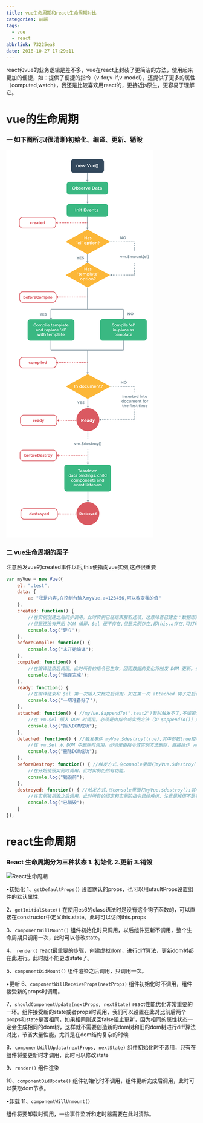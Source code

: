 ```yaml
---
title: vue生命周期和react生命周期对比
categories: 前端
tags:
  - vue
  - react
abbrlink: 73225ea8
date: 2018-10-27 17:29:11
---
```


react和vue的业务逻辑是差不多，vue在react上封装了更简洁的方法，使用起来更加的便捷，如：提供了便捷的指令（v-for,v-if,v-model），还提供了更多的属性（computed,watch），我还是比较喜欢用react的，更接近js原生，更容易于理解它。

# vue的生命周期
### 一 如下图所示(很清晰)初始化、编译、更新、销毁
 
![vue生命周期](vue生命周期和react生命周期对比/vue-life-cycle.png)

### 二 vue生命周期的栗子

 注意触发vue的created事件以后,this便指向vue实例,这点很重要
```js
var myVue = new Vue({
	el: ".test",
	data: {
		a: "我是内容,在控制台输入myVue.a=123456,可以改变我的值"
	},
	created: function() {
		//在实例创建之后同步调用。此时实例已经结束解析选项，这意味着已建立：数据绑定，计算属性，方法，watcher/事件回调。
		//但是还没有开始 DOM 编译，$el 还不存在,但是实例存在,即this.a存在,可打印出来 。
		console.log("建立");
	},
	beforeCompile: function() {
		console.log("未开始编译");
	},
	compiled: function() {
		//在编译结束后调用。此时所有的指令已生效，因而数据的变化将触发 DOM 更新。但是不担保 $el 已插入文档。
		console.log("编译完成");
	},
	ready: function() {
		//在编译结束和 $el 第一次插入文档之后调用，如在第一次 attached 钩子之后调用。注意必须是由 Vue 插入（如 vm.$appendTo() 等方法或指令更新）才触发 ready 钩子。
		console.log("一切准备好了");
	},
	attached: function() { //myVue.$appendTo(".test2")暂时触发不了,不知道怎么解决
		//在 vm.$el 插入 DOM 时调用。必须是由指令或实例方法（如 $appendTo()）插入，直接操作 vm.$el 不会 触发这个钩子。
		console.log("插入DOM成功");
	},
	detached: function() { //触发事件 myVue.$destroy(true),其中参数true控制是否删除DOM节点或者myVue.$remove()
		//在 vm.$el 从 DOM 中删除时调用。必须是由指令或实例方法删除，直接操作 vm.$el 不会 触发这个钩子。
		console.log("删除DOM成功");
	},
	beforeDestroy: function() { //触发方式,在console里面打myVue.$destroy();
		//在开始销毁实例时调用。此时实例仍然有功能。
		console.log("销毁前");
	},
	destroyed: function() { //触发方式,在console里面打myVue.$destroy();其中myVue.$destroy(true)是删除DOM节点,会触发detached函数,但是实例仍然存在
		//在实例被销毁之后调用。此时所有的绑定和实例的指令已经解绑，注意是解绑不是销毁,所有的子实例也已经被销毁。
		console.log("已销毁");
	}
});
```

#  react生命周期

### React 生命周期分为三种状态 1. 初始化 2.更新 3.销毁
![React生命周期](vue生命周期和react生命周期对比/react-life-cycle.png)


•初始化
1、`getDefaultProps()`
设置默认的props，也可以用ufaultProps设置组件的默认属性.

2、`getInitialState()`
在使用es6的class语法时是没有这个钩子函数的，可以直接在constructor中定义this.state。此时可以访问this.props

3、`componentWillMount()`
组件初始化时只调用，以后组件更新不调用，整个生命周期只调用一次，此时可以修改state。

4、 `render()`
react最重要的步骤，创建虚拟dom，进行diff算法，更新dom树都在此进行。此时就不能更改state了。

5、`componentDidMount()`
组件渲染之后调用，只调用一次。

•更新
6、`componentWillReceiveProps(nextProps)`
组件初始化时不调用，组件接受新的props时调用。

7、`shouldComponentUpdate(nextProps, nextState)`
react性能优化非常重要的一环。组件接受新的state或者props时调用，我们可以设置在此对比前后两个props和state是否相同，如果相同则返回false阻止更新，因为相同的属性状态一定会生成相同的dom树，这样就不需要创造新的dom树和旧的dom树进行diff算法对比，节省大量性能，尤其是在dom结构复杂的时候

8、`componentWillUpdata(nextProps, nextState)`
组件初始化时不调用，只有在组件将要更新时才调用，此时可以修改state

9、`render()`
组件渲染

10、`componentDidUpdate()`
组件初始化时不调用，组件更新完成后调用，此时可以获取dom节点。

•卸载
11、`componentWillUnmount()`

组件将要卸载时调用，一些事件监听和定时器需要在此时清除。